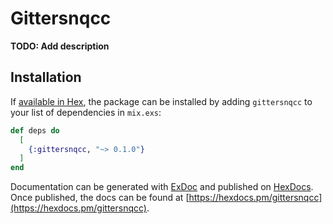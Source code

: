 # Gittersnqcc

**TODO: Add description**

## Installation

If [available in Hex](https://hex.pm/docs/publish), the package can be installed
by adding `gittersnqcc` to your list of dependencies in `mix.exs`:

```elixir
def deps do
  [
    {:gittersnqcc, "~> 0.1.0"}
  ]
end
```

Documentation can be generated with [ExDoc](https://github.com/elixir-lang/ex_doc)
and published on [HexDocs](https://hexdocs.pm). Once published, the docs can
be found at [https://hexdocs.pm/gittersnqcc](https://hexdocs.pm/gittersnqcc).

